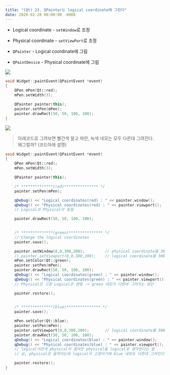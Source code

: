```yaml
---
title: "(Qt) 23. QPainter는 logical coordinate에 그린다"
date: 2020-02-28 00:00:00 -0000
---
```


* Logical coordinate - `setWindow`로 조정
* Physical coordinate - `setViewPort`로 조정

* `QPainter` - Logical coordinate에 그림
* `QPaintDevice` - Physical coordinate에 그림

![](/file/image/qt-gdi-s4-23-image-1.png)

```cpp
void Widget::paintEvent(QPaintEvent *event)
{
    QPen mPen(Qt::red);
    mPen.setWidth(3);

    QPainter painter(this);
    painter.setPen(mPen);
    painter.drawRect(50, 50, 100, 100);
}
```

![](/file/image/qt-gdi-s4-23-image-2.png)

> 아래코드로 그려보면 빨간색 말고 파란, 녹색 네모는 모두 다른데 그려진다.<br>
> 왜그럴까? (코드아래 설명)

```cpp
void Widget::paintEvent(QPaintEvent *event)
{
    QPen mPen(Qt::red);
    mPen.setWidth(3);

    QPainter painter(this);

    /* **************(red)*************** */
    painter.setPen(mPen);

    qDebug() << "Logical coordinates(red) : " << painter.window();
    qDebug() << "Physical coordinates(red) : " << painter.viewport();
    // Logical과 Physical이 동일

    painter.drawRect(50, 50, 100, 100);

    
    /* **************(green)*************** */
    // Change the logical coordinates
    painter.save();

    painter.setWindow(0,0,300,200);         // physical coordinate를 300, 200으로 변경
    // painter.setViewport(0,0,300,200);    // logical coordinate를 300, 200으로 변경
    mPen.setColor(Qt::green);
    painter.setPen(mPen);
    painter.drawRect(50, 50, 100, 100);
    qDebug() << "Logical coordinates(green) : " << painter.window();
    qDebug() << "Physical coordinates(green) : " << painter.viewport();
    // Physical은 고정 Logical은 변동 -> green 네모가 다른데 그려지는 원인

    painter.restore();

    
    /* **************(blue)*************** */
    painter.save();

    mPen.setColor(Qt::blue);
    painter.setPen(mPen);
    painter.setViewport(0,0,300,200);       // logical coordinate를 300, 200으로 변경
    painter.drawRect(50, 50, 100, 100);
    qDebug() << "Logical coordinates(blue) : " << painter.window();
    qDebug() << "Physical coordinates(blue) : " << painter.viewport();
    // logical이란게 physical이 얼마든 physical을 logical로 생각한다는 말
    // 곧, physical은 움직이는데 logical이 고정이기에 blue 네모도 다른데 그려진다.

    painter.restore();
}
```